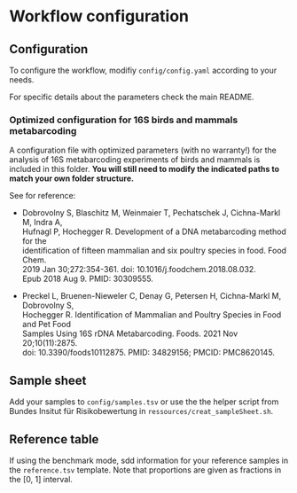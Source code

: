 # Workflow configuration

## Configuration

To configure the workflow, modifiy `config/config.yaml` according 
to your needs.

For specific details about the parameters 
check the main README.

### Optimized configuration for 16S birds and mammals metabarcoding

A configuration file with optimized parameters (with no warranty!) for 
the analysis of 16S metabarcoding experiments of birds and mammals is 
included in this folder. 
**You will still need to modify the indicated paths to match your own folder structure.**

See for reference:
* Dobrovolny S, Blaschitz M, Weinmaier T, Pechatschek J, Cichna-Markl M, Indra A,  
Hufnagl P, Hochegger R. Development of a DNA metabarcoding method for the  
identification of fifteen mammalian and six poultry species in food. Food Chem.  
2019 Jan 30;272:354-361. doi: 10.1016/j.foodchem.2018.08.032.   
Epub 2018 Aug 9. PMID: 30309555.

* Preckel L, Bruenen-Nieweler C, Denay G, Petersen H, Cichna-Markl M, Dobrovolny S,  
Hochegger R. Identification of Mammalian and Poultry Species in Food and Pet Food  
Samples Using 16S rDNA Metabarcoding. Foods. 2021 Nov 20;10(11):2875.  
doi: 10.3390/foods10112875. PMID: 34829156; PMCID: PMC8620145.

## Sample sheet

Add your samples to `config/samples.tsv` or use the 
the helper script from Bundes Insitut für Risikobewertung in 
`ressources/creat_sampleSheet.sh`.

## Reference table

If using the benchmark mode, sdd information for your reference samples in the `reference.tsv` template.
Note that proportions are given as fractions in the [0, 1] interval.

